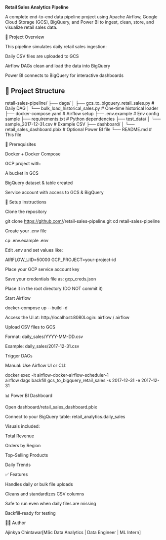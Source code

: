 **Retail Sales Analytics Pipeline**

A complete end-to-end data pipeline project using Apache Airflow, Google Cloud Storage (GCS), BigQuery, and Power BI to ingest, clean, store, and visualize retail sales data.

🚀 Project Overview

This pipeline simulates daily retail sales ingestion:

Daily CSV files are uploaded to GCS

Airflow DAGs clean and load the data into BigQuery

Power BI connects to BigQuery for interactive dashboards

## 📁 Project Structure

retail-sales-pipeline/ ├── dags/ │ ├── gcs_to_bigquery_retail_sales.py # Daily DAG │ └── bulk_load_historical_sales.py # One-time historical loader ├── docker-compose.yaml # Airflow setup ├── .env.example # Env config sample ├── requirements.txt # Python dependencies ├── test_data/ │ └── sample_2017-12-31.csv # Example CSV ├── dashboard/ │ └── retail_sales_dashboard.pbix # Optional Power BI file └── README.md # This file

🧰 Prerequisites

Docker + Docker Compose

GCP project with:

A bucket in GCS

BigQuery dataset & table created

Service account with access to GCS & BigQuery

🔐 Setup Instructions

Clone the repository

git clone https://github.com/<your-username>/retail-sales-pipeline.git
cd retail-sales-pipeline

Create your .env file

cp .env.example .env

Edit .env and set values like:

AIRFLOW_UID=50000
GCP_PROJECT=your-project-id

Place your GCP service account key

Save your credentials file as: gcp_creds.json

Place it in the root directory (DO NOT commit it)

Start Airflow

docker-compose up --build -d

Access the UI at: http://localhost:8080Login: airflow / airflow

Upload CSV files to GCS

Format: daily_sales/YYYY-MM-DD.csv

Example: daily_sales/2017-12-31.csv

Trigger DAGs

Manual: Use Airflow UI or CLI:

docker exec -it airflow-docker-airflow-scheduler-1 \
  airflow dags backfill gcs_to_bigquery_retail_sales -s 2017-12-31 -e 2017-12-31

📊 Power BI Dashboard

Open dashboard/retail_sales_dashboard.pbix

Connect to your BigQuery table: retail_analytics.daily_sales

Visuals included:

Total Revenue

Orders by Region

Top-Selling Products

Daily Trends

✅ Features

Handles daily or bulk file uploads

Cleans and standardizes CSV columns

Safe to run even when daily files are missing

Backfill-ready for testing

🙋‍♂️ Author

Ajinkya Chintawar[MSc Data Analytics | Data Engineer | ML Intern]

